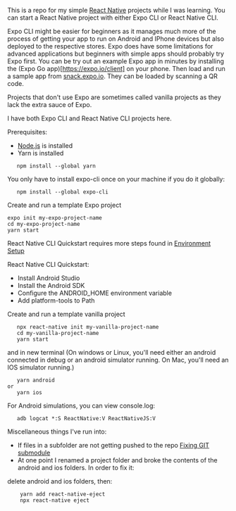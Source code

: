 This is a repo for my simple [React Native](https://reactnative.dev/) projects while I was learning. You can start a React Native project with either Expo CLI or React Native CLI. 

Expo CLI might be easier for beginners as it manages much more of the process of getting your app to run on Android and IPhone devices but also deployed to the respective stores. Expo does have some limitations for advanced applications but beginners with simple apps should probably try Expo first. You can be try out an example Expo app in minutes by installing the (Expo Go app)[https://expo.io/client] on your phone. Then load and run a sample app from [snack.expo.io](https://snack.expo.io/). They can be loaded by scanning a QR code.  


Projects that don't use Expo are sometimes called vanilla projects as they lack the extra sauce of Expo. 

I have both Expo CLI and React Native CLI projects here. 

Prerequisites:
* [Node.js](https://nodejs.org/en/download/) is installed
* Yarn is installed
```
   npm install --global yarn
```

You only have to install expo-cli once on your machine if you do it globally:
```
   npm install --global expo-cli
```
Create and run a template Expo project
```
expo init my-expo-project-name
cd my-expo-project-name
yarn start 
```

React Native CLI Quickstart requires more steps found in [Environment Setup](https://reactnative.dev/docs/environment-setup)

React Native CLI Quickstart:
* Install Android Studio
* Install the Android SDK
* Configure the ANDROID_HOME environment variable
* Add platform-tools to Path

Create and run a template vanilla project
```
   npx react-native init my-vanilla-project-name
   cd my-vanilla-project-name 
   yarn start 
```
and in new terminal (On windows or Linux, you'll need either an android connected in debug or an android simulator running. On Mac, you'll need an IOS simulator running.)
```
   yarn android   
or
   yarn ios
```


For Android simulations, you can view console.log:
```
   adb logcat *:S ReactNative:V ReactNativeJS:V
```

Miscellaneous things I've run into:
* If files in a subfolder are not getting pushed to the repo [Fixing GIT submodule](https://gist.github.com/claraj/e5563befe6c2fb108ad0efb6de47f265#file-git_submodule_fix-md)
* At one point I renamed a project folder and broke the contents of the android and ios folders. In order to fix it:


delete android and ios folders, then:

```
    yarn add react-native-eject
    npx react-native eject
```